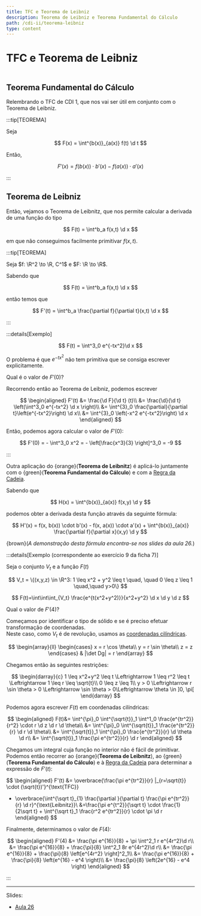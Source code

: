 ```yaml
---
title: TFC e Teorema de Leibniz
description: Teorema de Leibniz e Teorema Fundamental do Cálculo
path: /cdi-ii/teorema-leibniz
type: content
---
```


# TFC e Teorema de Leibniz

```toc

```

## Teorema Fundamental do Cálculo

Relembrando o TFC de CDI 1, que nos vai ser útil em conjunto com o Teorema de Leibniz.

:::tip[TEOREMA]

Seja

$$
F(x) = \int^{b(x)}_{a(x)} f(t) \d t
$$

Então,

$$
F'(x) = f(b(x)) \cdot b'(x) - f(a(x)) \cdot a'(x)
$$

:::

## Teorema de Leibniz

Então, vejamos o Teorema de Leibnitz, que nos permite calcular a derivada de uma função do tipo

$$
F(t) = \int^b_a f(x,t) \d x
$$

em que não conseguimos facilmente primitivar $f(x,t)$.

:::tip[TEOREMA]

Seja $f: \R^2 \to \R, C^1$ e $F: \R \to \R$.

Sabendo que

$$
F(t) = \int^b_a f(x,t) \d x
$$

então temos que

$$
F'(t) = \int^b_a \frac{\partial f}{\partial t}(x,t) \d x
$$

:::

:::details[Exemplo]

$$
F(t) = \int^3_0 e^{-tx^2}\d x
$$

O problema é que $e^{-tx^2}$ não tem primitiva que se consiga escrever explicitamente.

Qual é o valor de $F'(0)$?

Recorrendo então ao Teorema de Leibniz, podemos escrever

$$
\begin{aligned}
F'(t) &= \frac{\d F}{\d t} (t)\\
&= \frac{\d}{\d t} \left(\int^3_0 e^{-tx^2} \d x \right)\\
&= \int^{3}_0 \frac{\partial}{\partial t}\left(e^{-tx^2}\right) \d x\\
&= \int^{3}_0 \left(-x^2 e^{-tx^2}\right) \d x
\end{aligned}
$$

Então, podemos agora calcular o valor de $F'(0)$:

$$
F'(0) = - \int^3_0 x^2 = - \left[\frac{x^3}{3} \right]^3_0 = -9
$$

:::

Outra aplicação do {orange}(**Teorema de Leibnitz**) é aplicá-lo juntamente com o {green}(**Teorema Fundamental do Cálculo**) e com a [Regra da Cadeia](./0005-derivada-composta.md#formula-da-cadeia-chain-rule).

Sabendo que

$$
H(x) = \int^{b(x)}_{a(x)} f(x,y) \d y
$$

podemos obter a derivada desta função através da seguinte fórmula:

$$
H'(x) = f(x, b(x)) \cdot b'(x) - f(x, a(x)) \cdot a'(x) + \int^{b(x)}_{a(x)} \frac{\partial f}{\partial x}(x,y) \d y
$$

{brown}(_A demonstração desta fórmula encontra-se nos slides da aula 26._)

:::details[Exemplo (correspondente ao exercício 9 da ficha 7)]

Seja o conjunto $V_t$ e a função $F(t)$

$$
V_t = \{(x,y,z) \in \R^3: 1 \leq x^2 + y^2 \leq t \quad, \quad 0 \leq z \leq 1 \quad,\quad y>0\}
$$

$$
F(t)=\int\int\int_{V_t} \frac{e^{t(x^2+y^2)}}{x^2+y^2} \d x \d y \d z
$$

Qual o valor de $F'(4)$?

Começamos por identificar o tipo de sólido e se é preciso efetuar transformação de coordenadas.  
Neste caso, como $V_t$ é de revolução, usamos as [coordenadas cilíndricas](./0010-integracao-mudanca-var.md#coordenadas-cilindricas).

$$
\begin{array}{ll}
\begin{cases}
x = r \cos \theta\\
y = r \sin \theta\\
z = z
\end{cases}
&
|\det Dg| = r
\end{array}
$$

Chegamos então às seguintes restrições:

$$
\begin{darray}{c}
1 \leq x^2+y^2 \leq t \Leftrightarrow 1 \leq r^2 \leq t \Leftrightarrow 1 \leq r \leq \sqrt{t}\\
0 \leq z \leq 1\\
y > 0 \Leftrightarrow r \sin \theta > 0 \Leftrightarrow \sin \theta > 0\Leftrightarrow \theta \in ]0, \pi[
\end{darray}
$$

Podemos agora escrever $F(t)$ em coordenadas cilíndricas:

$$
\begin{aligned}
F(t)&= \int^{\pi}_0 \int^{\sqrt{t}}_1 \int^1_0 \frac{e^{tr^2}}{r^2} \cdot r \d z \d r \d \theta\\
&= \int^{\pi}_0 \int^{\sqrt{t}}_1 \frac{e^{tr^2}}{r} \d r \d \theta\\
&= \int^{\sqrt{t}}_1 \int^{\pi}_0 \frac{e^{tr^2}}{r} \d \theta \d r\\
&= \int^{\sqrt{t}}_1 \frac{\pi e^{tr^2}}{r} \d r
\end{aligned}
$$

Chegamos um integral cuja função no interior não é fácil de primitivar.  
Podemos então recorrer ao {orange}(**Teorema de Leibnitz**), ao {green}(**Teorema Fundamental do Cálculo**) e
à [Regra da Cadeia](./0005-derivada-composta.md#formula-da-cadeia-chain-rule) para determinar a expressão de $F'(t)$:

$$
\begin{aligned}
F'(t) &= \overbrace{\frac{\pi e^{tr^2}}{r} |_{r=\sqrt{t}} \cdot (\sqrt{t})'}^{\text{TFC}}
+ \overbrace{\int^{\sqrt t}_{1} \frac{\partial }{\partial t} \frac{\pi e^{tr^2}}{r} \d r}^{\text{Leibnitz}}\\
&=\frac{\pi e^{t^2}}{\sqrt t} \cdot \frac{1}{2\sqrt t} + \int^{\sqrt t}_1 \frac{r^2 e^{tr^2}}{r} \cdot \pi \d r
\end{aligned}
$$

Finalmente, determinamos o valor de $F(4)$:

$$
\begin{aligned}
F'(4) &= \frac{\pi e^{16}}{8} + \pi \int^2_1 r e^{4r^2}\d r\\
&= \frac{\pi e^{16}}{8} + \frac{\pi}{8} \int^2_1 8r e^{4r^2}\d r\\
&= \frac{\pi e^{16}}{8} + \frac{\pi}{8} \left[e^{4r^2} \right]^2_1\\
&= \frac{\pi e^{16}}{8} + \frac{\pi}{8} \left(e^{16} - e^4 \right)\\
&= \frac{\pi}{8} \left(2e^{16} - e^4 \right)
\end{aligned}
$$

:::

---

Slides:

- [Aula 26](https://drive.google.com/file/d/1Sq4fgIJBi4R2-wvzd9jdUX_8AMR7mvGu/view?usp=sharing)
